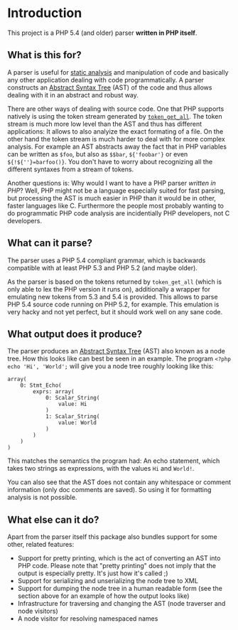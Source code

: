 Introduction
============

This project is a PHP 5.4 (and older) parser **written in PHP itself**.

What is this for?
-----------------

A parser is useful for [static analysis][0] and manipulation of code and basically any other
application dealing with code programmatically. A parser constructs an [Abstract Syntax Tree][1]
(AST) of the code and thus allows dealing with it in an abstract and robust way.

There are other ways of dealing with source code. One that PHP supports natively is using the
token stream generated by [`token_get_all`][2]. The token stream is much more low level than
the AST and thus has different applications: It allows to also analyize the exact formating of
a file. On the other hand the token stream is much harder to deal with for more complex analysis.
For example an AST abstracts away the fact that in PHP variables can be written as `$foo`, but also
as `$$bar`, `${'foobar'}` or even `${!${''}=barfoo()}`. You don't have to worry about recognizing
all the different syntaxes from a stream of tokens.

Another questions is: Why would I want to have a PHP parser *written in PHP*? Well, PHP might not be
a language especially suited for fast parsing, but processing the AST is much easier in PHP than it
would be in other, faster languages like C. Furthermore the people most probably wanting to do
programmatic PHP code analysis are incidentially PHP developers, not C developers.

What can it parse?
------------------

The parser uses a PHP 5.4 compliant grammar, which is backwards compatible with at least PHP 5.3 and PHP
5.2 (and maybe older).

As the parser is based on the tokens returned by `token_get_all` (which is only able to lex the PHP
version it runs on), additionally a wrapper for emulating new tokens from 5.3 and 5.4 is provided. This
allows to parse PHP 5.4 source code running on PHP 5.2, for example. This emulation is very hacky and not
yet perfect, but it should work well on any sane code.

What output does it produce?
----------------------------

The parser produces an [Abstract Syntax Tree][1] (AST) also known as a node tree. How this looks like
can best be seen in an example. The program `<?php echo 'Hi', 'World';` will give you a node tree
roughly looking like this:

```
array(
    0: Stmt_Echo(
        exprs: array(
            0: Scalar_String(
                value: Hi
            )
            1: Scalar_String(
                value: World
            )
        )
    )
)
```

This matches the semantics the program had: An echo statement, which takes two strings as expressions,
with the values `Hi` and `World!`.

You can also see that the AST does not contain any whitespace or comment information (only doc comments
are saved). So using it for formatting analysis is not possible.

What else can it do?
--------------------

Apart from the parser itself this package also bundles support for some other, related features:

 * Support for pretty printing, which is the act of converting an AST into PHP code. Please note
   that "pretty printing" does not imply that the output is especially pretty. It's just how it's
   called ;)
 * Support for serializing and unserializing the node tree to XML
 * Support for dumping the node tree in a human readable form (see the section above for an
   example of how the output looks like)
 * Infrastructure for traversing and changing the AST (node traverser and node visitors)
 * A node visitor for resolving namespaced names

 [0]: http://en.wikipedia.org/wiki/Static_program_analysis
 [1]: http://en.wikipedia.org/wiki/Abstract_syntax_tree
 [2]: http://php.net/token_get_all